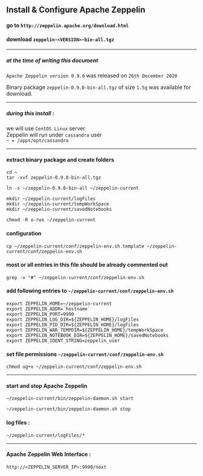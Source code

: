 ## Install & Configure Apache Zeppelin

#### go to ` http://zeppelin.apache.org/download.html `
#### download ` zeppelin-<VERSION>-bin-all.tgz `

---

##### at the time of writing this document

` Apache Zeppelin version 0.9.0 ` was released on ` 26th December 2020 `

Binary package ` zeppelin-0.9.0-bin-all.tgz ` of size ` 1.5g ` was available for download.

---

##### during this install :

we will use ` CentOS Linux ` server <br>
Zeppelin will run under ` cassandra ` user <br>
` ~ = /apps/opt/cassandra `

---

#### extract binary package and create folders

```
cd ~
tar -xvf zeppelin-0.9.0-bin-all.tgz

ln -s ~/zeppelin-0.9.0-bin-all ~/zeppelin-current

mkdir ~/zeppelin-current/logFiles
mkdir ~/zeppelin-current/tempWorkSpace
mkdir ~/zeppelin-current/savedNotebooks

chmod -R o-rwx ~/zeppelin-current
```

#### configuration
```
cp ~/zeppelin-current/conf/zeppelin-env.sh.template ~/zeppelin-current/conf/zeppelin-env.sh
```

#### most or all entries in this file should be already commented out
```
grep -v "#" ~/zeppelin-current/conf/zeppelin-env.sh
```

#### add following entries to ` ~/zeppelin-current/conf/zeppelin-env.sh `
```
export ZEPPELIN_HOME=~/zeppelin-current
export ZEPPELIN_ADDR=`hostname`
export ZEPPELIN_PORT=9990
export ZEPPELIN_LOG_DIR=${ZEPPELIN_HOME}/logFiles
export ZEPPELIN_PID_DIR=${ZEPPELIN_HOME}/logFiles
export ZEPPELIN_WAR_TEMPDIR=${ZEPPELIN_HOME}/tempWorkSpace
export ZEPPELIN_NOTEBOOK_DIR=${ZEPPELIN_HOME}/savedNotebooks
export ZEPPELIN_IDENT_STRING=zeppelin_user
```

#### set file permissions ` ~/zeppelin-current/conf/zeppelin-env.sh `
```
chmod ug+x ~/zeppelin-current/conf/zeppelin-env.sh
```

---

#### start and stop Apache Zeppelin

```
~/zeppelin-current/bin/zeppelin-daemon.sh start
```

```
~/zeppelin-current/bin/zeppelin-daemon.sh stop
```

#### log files :
```
~/zeppelin-current/logFiles/*
```

---

#### Apache Zeppelin Web Interface :

```
http://<ZEPPELIN_SERVER_IP>:9990/next
```
